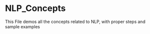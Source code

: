 # NLP_Concepts
This File demos all the concepts related to NLP, with proper steps and sample examples
